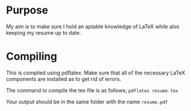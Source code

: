 # Purpose 

My aim is to make sure I hold an aptable knowledge of LaTeX while also keeping
my resume up to date.

# Compiling

This is compiled using pdflatex. Make sure that all of the necessary LaTeX components
are installed as to get rid of errors.

The command to compile the tex file is as follows;
`pdflatex resume.tex`

Your output should be in the same folder with the name `resume.pdf`
